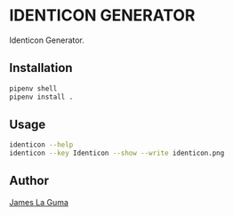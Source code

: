 # IDENTICON GENERATOR

Identicon Generator.

## Installation


```bash
pipenv shell
pipenv install .
```

## Usage

```bash
identicon --help
identicon --key Identicon --show --write identicon.png
```


## Author
[James La Guma](https://www.linkedin.com/in/jlaguma/)